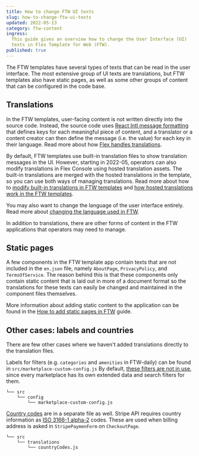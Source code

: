 ```yaml
---
title: How to change FTW UI texts
slug: how-to-change-ftw-ui-texts
updated: 2022-05-13
category: ftw-content
ingress:
  This guide gives an overview how to change the User Interface (UI)
  texts in Flex Template for Web (FTW).
published: true
---
```


The FTW templates have several types of texts that can be read in the
user interface. The most extensive group of UI texts are translations,
but FTW templates also have static pages, as well as some other groups
of content that can be configured in the code base.

## Translations

In the FTW templates, user-facing content is not written directly into
the source code. Instead, the source code uses
[React Intl message formatting](https://formatjs.io/docs/intl#formatmessage)
that defines keys for each meaningful piece of content, and a translator
or a content creator can then define the message (i.e. the value) for
each key in their language. Read more about how
[Flex handles translations](/concepts/translations/).

By default, FTW templates use built-in translation files to show
translation messages in the UI. However, starting in 2022-05, operators
can also modify translations in Flex Console using hosted translation
assets. The built-in translations are merged with the hosted
translations in the template, so you can use both ways of managing
translations. Read more about how to
[modify built-in translations in FTW templates](/ftw/how-to-change-ftw-bundled-translations/)
and
[how hosted translations work in the FTW templates](/ftw/hosted-translations).

You may also want to change the language of the user interface entirely. Read more about [changing the language used in FTW](/ftw/how-to-change-ftw-language/).

In addition to translations, there are other forms of content in the FTW
applications that operators may need to manage.

## Static pages

A few components in the FTW template app contain texts that are not
included in the `en.json` file, namely `AboutPage`, `PrivacyPolicy`, and
`TermsOfService`. The reason behind this is that these components only
contain static content that is laid out in more of a document format so
the translations for these texts can easily be changed and maintained in
the component files themselves.

More information about adding static content to the application can be
found in the
[How to add static pages in FTW](/ftw/how-to-add-static-pages-in-ftw/)
guide.

## Other cases: labels and countries

There are few other cases where we haven't added translations directly
to the translation files.

Labels for filters (e.g. `categories` and `amenities` in FTW-daily) can
be found in `src/marketplace-custom-config.js` By default,
[these filters are not in use](/how-to/change-search-filters-in-ftw/#adding-a-new-search-filter),
since every marketplace has its own extended data and search filters for
them.

<extrainfo title="FTW-product has moved the location of some components">

```shell
└── src
    └── config
        └── marketplace-custom-config.js
```

</extrainfo>

[Country codes](https://github.com/sharetribe/flex-template-web/blob/master/src/translations/countryCodes.js)
are in a separate file as well. Stripe API requires country information
as
[ISO 3166-1 alpha-2](https://en.wikipedia.org/wiki/ISO_3166-1_alpha-2)
codes. These are used when billing address is asked in
`StripePaymenForm` on `CheckoutPage`.

```shell
└── src
    └── translations
        └── countryCodes.js
```
